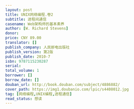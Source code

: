 ```yaml
---
layout: post
title: UNIX网络编程.卷2
subtitle: 进程间通信
casename: Web架构师的基本素养
author: [W. Richard Stevens]
donor: 
price: CNY 89.00
translator: []
publish_company: 人民邮电出版社
publish_version: 第2版
publish_date: 2010-7
isbn: 9787115230287
serial: 
total_volume: 1
borrower: []
borrow_date: []
douban_url: http://book.douban.com/subject/4886882/
cover_path: https://img1.doubanio.com/lpic/s4408012.jpg
tag: [网络编程,UNIX编程,进程通信]
read_status: 想读
---
```

